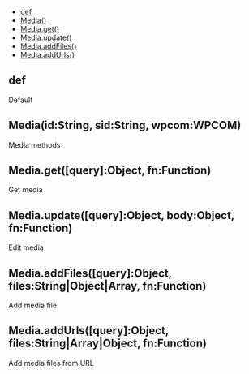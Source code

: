   - [def](#def)
  - [Media()](#mediaidstringsidstringwpcomwpcom)
  - [Media.get()](#mediagetqueryobjectfnfunction)
  - [Media.update()](#mediaupdatequeryobjectbodyobjectfnfunction)
  - [Media.addFiles()](#mediaaddfilesqueryobjectfilesstringobjectarrayfnfunction)
  - [Media.addUrls()](#mediaaddurlsqueryobjectfilesstringarrayobjectfnfunction)

## def

  Default

## Media(id:String, sid:String, wpcom:WPCOM)

  Media methods

## Media.get([query]:Object, fn:Function)

  Get media

## Media.update([query]:Object, body:Object, fn:Function)

  Edit media

## Media.addFiles([query]:Object, files:String|Object|Array, fn:Function)

  Add media file

## Media.addUrls([query]:Object, files:String|Array|Object, fn:Function)

  Add media files from URL
